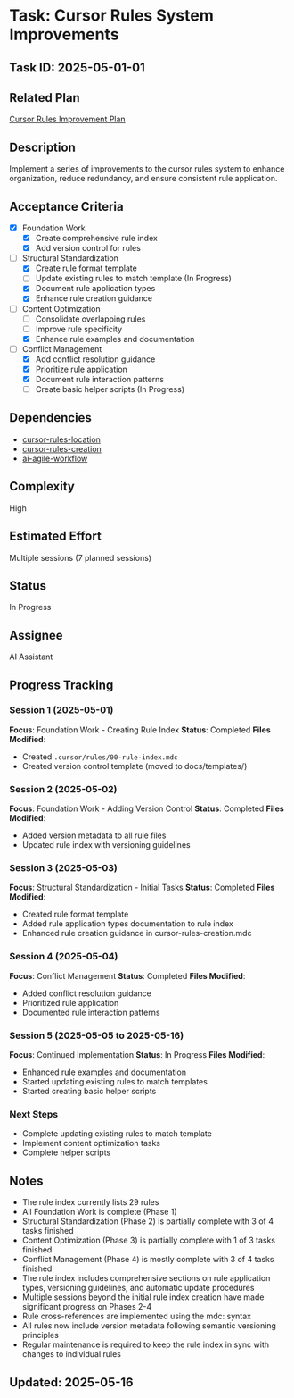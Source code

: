 # Task: Cursor Rules System Improvements

## Task ID: 2025-05-01-01

## Related Plan

[Cursor Rules Improvement Plan](/docs/plans/cursor-rules-improvement.md)

## Description

Implement a series of improvements to the cursor rules system to enhance organization, reduce redundancy, and ensure consistent rule application.

## Acceptance Criteria

- [x] Foundation Work
  - [x] Create comprehensive rule index
  - [x] Add version control for rules
- [ ] Structural Standardization
  - [x] Create rule format template
  - [ ] Update existing rules to match template (In Progress)
  - [x] Document rule application types
  - [x] Enhance rule creation guidance
- [ ] Content Optimization
  - [ ] Consolidate overlapping rules
  - [ ] Improve rule specificity
  - [x] Enhance rule examples and documentation
- [ ] Conflict Management
  - [x] Add conflict resolution guidance
  - [x] Prioritize rule application
  - [x] Document rule interaction patterns
  - [ ] Create basic helper scripts (In Progress)

## Dependencies

- [cursor-rules-location](/.cursor/rules/cursor-rules-location.mdc)
- [cursor-rules-creation](/.cursor/rules/cursor-rules-creation.mdc)
- [ai-agile-workflow](/.cursor/rules/ai-agile-workflow.mdc)

## Complexity

High

## Estimated Effort

Multiple sessions (7 planned sessions)

## Status

In Progress

## Assignee

AI Assistant

## Progress Tracking

### Session 1 (2025-05-01)

**Focus**: Foundation Work - Creating Rule Index **Status**: Completed **Files Modified**:

- Created `.cursor/rules/00-rule-index.mdc`
- Created version control template (moved to docs/templates/)

### Session 2 (2025-05-02)

**Focus**: Foundation Work - Adding Version Control **Status**: Completed **Files Modified**:

- Added version metadata to all rule files
- Updated rule index with versioning guidelines

### Session 3 (2025-05-03)

**Focus**: Structural Standardization - Initial Tasks **Status**: Completed **Files Modified**:

- Created rule format template
- Added rule application types documentation to rule index
- Enhanced rule creation guidance in cursor-rules-creation.mdc

### Session 4 (2025-05-04)

**Focus**: Conflict Management **Status**: Completed **Files Modified**:

- Added conflict resolution guidance
- Prioritized rule application
- Documented rule interaction patterns

### Session 5 (2025-05-05 to 2025-05-16)

**Focus**: Continued Implementation **Status**: In Progress **Files Modified**:

- Enhanced rule examples and documentation
- Started updating existing rules to match templates
- Started creating basic helper scripts

### Next Steps

- Complete updating existing rules to match template
- Implement content optimization tasks
- Complete helper scripts

## Notes

- The rule index currently lists 29 rules
- All Foundation Work is complete (Phase 1)
- Structural Standardization (Phase 2) is partially complete with 3 of 4 tasks finished
- Content Optimization (Phase 3) is partially complete with 1 of 3 tasks finished
- Conflict Management (Phase 4) is mostly complete with 3 of 4 tasks finished
- The rule index includes comprehensive sections on rule application types, versioning guidelines, and automatic update procedures
- Multiple sessions beyond the initial rule index creation have made significant progress on Phases 2-4
- Rule cross-references are implemented using the mdc: syntax
- All rules now include version metadata following semantic versioning principles
- Regular maintenance is required to keep the rule index in sync with changes to individual rules

## Updated: 2025-05-16

